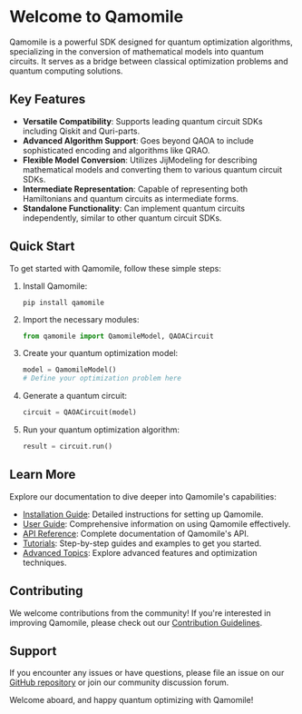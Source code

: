 # Welcome to Qamomile

Qamomile is a powerful SDK designed for quantum optimization algorithms, specializing in the conversion of mathematical models into quantum circuits. It serves as a bridge between classical optimization problems and quantum computing solutions.

## Key Features

- **Versatile Compatibility**: Supports leading quantum circuit SDKs including Qiskit and Quri-parts.
- **Advanced Algorithm Support**: Goes beyond QAOA to include sophisticated encoding and algorithms like QRAO.
- **Flexible Model Conversion**: Utilizes JijModeling for describing mathematical models and converting them to various quantum circuit SDKs.
- **Intermediate Representation**: Capable of representing both Hamiltonians and quantum circuits as intermediate forms.
- **Standalone Functionality**: Can implement quantum circuits independently, similar to other quantum circuit SDKs.

## Quick Start

To get started with Qamomile, follow these simple steps:

1. Install Qamomile:
   ```
   pip install qamomile
   ```

2. Import the necessary modules:
   ```python
   from qamomile import QamomileModel, QAOACircuit
   ```

3. Create your quantum optimization model:
   ```python
   model = QamomileModel()
   # Define your optimization problem here
   ```

4. Generate a quantum circuit:
   ```python
   circuit = QAOACircuit(model)
   ```

5. Run your quantum optimization algorithm:
   ```python
   result = circuit.run()
   ```

## Learn More

Explore our documentation to dive deeper into Qamomile's capabilities:

- [Installation Guide](installation.md): Detailed instructions for setting up Qamomile.
- [User Guide](user_guide/index.md): Comprehensive information on using Qamomile effectively.
- [API Reference](api/index.md): Complete documentation of Qamomile's API.
- [Tutorials](tutorials/index.md): Step-by-step guides and examples to get you started.
- [Advanced Topics](advanced/index.md): Explore advanced features and optimization techniques.

## Contributing

We welcome contributions from the community! If you're interested in improving Qamomile, please check out our [Contribution Guidelines](contributing.md).

## Support

If you encounter any issues or have questions, please file an issue on our [GitHub repository](https://github.com/your-github-username/qamomile) or join our community discussion forum.

Welcome aboard, and happy quantum optimizing with Qamomile!